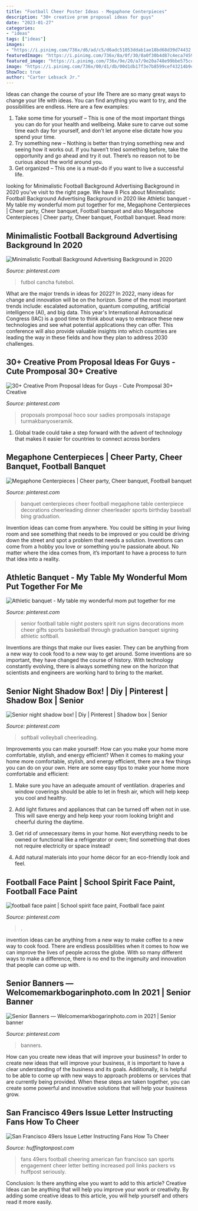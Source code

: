 ```yaml
---
title: "Football Cheer Poster Ideas - Megaphone Centerpieces"
description: "30+ creative prom proposal ideas for guys"
date: "2023-01-27"
categories:
- "ideas"
tags: ["ideas"]
images:
- "https://i.pinimg.com/736x/d6/ad/c5/d6adc51053ddab1ae18bd68d39d74432.jpg"
featuredImage: "https://i.pinimg.com/736x/8a/0f/30/8a0f30b4d87c4eca74595c0c4f75140a.jpg"
featured_image: "https://i.pinimg.com/736x/9e/20/a7/9e20a748e99bbe575ccf533c675b6c44.jpg"
image: "https://i.pinimg.com/736x/00/d1/db/00d1db17f3e7b8599cef43214b9c1cc5.jpg"
ShowToc: true
author: "Carter Lebsack Jr."
---
```



Ideas can change the course of your life
There are so many great ways to change your life with ideas. You can find anything you want to try, and the possibilities are endless. Here are a few examples: 
1. Take some time for yourself – This is one of the most important things you can do for your health and wellbeing. Make sure to carve out some time each day for yourself, and don’t let anyone else dictate how you spend your time. 
2. Try something new – Nothing is better than trying something new and seeing how it works out. If you haven’t tried something before, take the opportunity and go ahead and try it out. There’s no reason not to be curious about the world around you. 
3. Get organized – This one is a must-do if you want to live a successful life.

	

		
looking for Minimalistic Football Background Advertising Background in 2020 you've visit to the right page. We have 8 Pics about Minimalistic Football Background Advertising Background in 2020 like Athletic banquet - My table my wonderful mom put together for me, Megaphone Centerpieces | Cheer party, Cheer banquet, Football banquet and also Megaphone Centerpieces | Cheer party, Cheer banquet, Football banquet. Read more:
		
    
## Minimalistic Football Background Advertising Background In 2020

<img loading=lazy src="https://i.pinimg.com/736x/d7/b0/55/d7b05539aac8c5416c73ca046f977742.jpg" onerror="this.onerror=null;this.src='https://tse2.mm.bing.net/th?id=OIP.H1ld2Q0K5lqN5ryL02ahQQHaLH&amp;pid=15.1';" alt="Minimalistic Football Background Advertising Background in 2020">

_Source: pinterest.com_

>futbol cancha futebol. 

	

What are the major trends in ideas for 2022?
In 2022, many ideas for change and innovation will be on the horizon. Some of the most important trends include: escalated automation, quantum computing, artificial intelligence (AI), and big data. 
This year's International Astronautical Congress (IAC) is a good time to think about ways to embrace these new technologies and see what potential applications they can offer. This conference will also provide valuable insights into which countries are leading the way in these fields and how they plan to address 2030 challenges.

    
## 30+ Creative Prom Proposal Ideas For Guys - Cute Promposal 30+ Creative

<img loading=lazy src="https://i.pinimg.com/736x/8a/0f/30/8a0f30b4d87c4eca74595c0c4f75140a.jpg" onerror="this.onerror=null;this.src='https://tse3.mm.bing.net/th?id=OIP.5wf_hF4bM6nRxmWUZnHKrQHaJ3&amp;pid=15.1';" alt="30+ Creative Prom Proposal Ideas for Guys - Cute Promposal 30+ Creative">

_Source: pinterest.com_

>proposals promposal hoco sour sadies promposals instapage turmakbanyoseramik. 

	

1. Global trade could take a step forward with the advent of technology that makes it easier for countries to connect across borders 

    
## Megaphone Centerpieces | Cheer Party, Cheer Banquet, Football Banquet

<img loading=lazy src="https://i.pinimg.com/736x/7e/56/4e/7e564e46b75d270907fcf68d71b1f560--cheerleading-centerpieces-cheer-banquet-centerpieces.jpg" onerror="this.onerror=null;this.src='https://tse3.mm.bing.net/th?id=OIP.lHcvM2zzb2OgAxDLYqtUigHaNK&amp;pid=15.1';" alt="Megaphone Centerpieces | Cheer party, Cheer banquet, Football banquet">

_Source: pinterest.com_

>banquet centerpieces cheer football megaphone table centerpiece decorations cheerleading dinner cheerleader sports birthday baseball bing graduation. 

	

Invention ideas can come from anywhere. You could be sitting in your living room and see something that needs to be improved or you could be driving down the street and spot a problem that needs a solution. Inventions can come from a hobby you love or something you’re passionate about. No matter where the idea comes from, it’s important to have a process to turn that idea into a reality.

    
## Athletic Banquet - My Table My Wonderful Mom Put Together For Me

<img loading=lazy src="https://i.pinimg.com/736x/00/d1/db/00d1db17f3e7b8599cef43214b9c1cc5.jpg" onerror="this.onerror=null;this.src='https://tse4.mm.bing.net/th?id=OIP.TDMLd8svJJ2I1F85FDpKRwHaJ3&amp;pid=15.1';" alt="Athletic banquet - My table my wonderful mom put together for me">

_Source: pinterest.com_

>senior football table night posters spirit run signs decorations mom cheer gifts sports basketball through graduation banquet signing athletic softball. 

	

Inventions are things that make our lives easier. They can be anything from a new way to cook food to a new way to get around. Some inventions are so important, they have changed the course of history. With technology constantly evolving, there is always something new on the horizon that scientists and engineers are working hard to bring to the market.

    
## Senior Night Shadow Box! | Diy | Pinterest | Shadow Box | Senior

<img loading=lazy src="https://i.pinimg.com/736x/9e/20/a7/9e20a748e99bbe575ccf533c675b6c44.jpg" onerror="this.onerror=null;this.src='https://tse4.mm.bing.net/th?id=OIP.SnabP3CmKXkmoV2TXAC-MwHaJ4&amp;pid=15.1';" alt="Senior night shadow box! | Diy | Pinterest | Shadow box | Senior">

_Source: pinterest.com_

>softball volleyball cheerleading. 

	

Improvements you can make yourself: How can you make your home more comfortable, stylish, and energy efficient?
When it comes to making your home more comfortable, stylish, and energy efficient, there are a few things you can do on your own. Here are some easy tips to make your home more comfortable and efficient: 
1. Make sure you have an adequate amount of ventilation. draperies and window coverings should be able to let in fresh air, which will help keep you cool and healthy.

2. Add light fixtures and appliances that can be turned off when not in use. This will save energy and help keep your room looking bright and cheerful during the daytime.

3. Get rid of unnecessary items in your home. Not everything needs to be owned or functional like a refrigerator or oven; find something that does not require electricity or space instead!

4. Add natural materials into your home décor for an eco-friendly look and feel.

    
## Football Face Paint | School Spirit Face Paint, Football Face Paint

<img loading=lazy src="https://i.pinimg.com/736x/16/07/f5/1607f5b20efdffc125756e681255a620.jpg" onerror="this.onerror=null;this.src='https://tse4.mm.bing.net/th?id=OIP.o-RyVJbAnKgIrJXfCuBGmQHaNL&amp;pid=15.1';" alt="football face paint | School spirit face paint, Football face paint">

_Source: pinterest.com_

>. 

	

invention ideas can be anything from a new way to make coffee to a new way to cook food. There are endless possibilities when it comes to how we can improve the lives of people across the globe. With so many different ways to make a difference, there is no end to the ingenuity and innovation that people can come up with.

    
## Senior Banners — Welcomemarkbogarinphoto.com In 2021 | Senior Banner

<img loading=lazy src="https://i.pinimg.com/736x/d6/ad/c5/d6adc51053ddab1ae18bd68d39d74432.jpg" onerror="this.onerror=null;this.src='https://tse1.mm.bing.net/th?id=OIP.gCV0DP3GNpt5W5HEMtgcswHaJ3&amp;pid=15.1';" alt="Senior Banners — Welcomemarkbogarinphoto.com in 2021 | Senior banner">

_Source: pinterest.com_

>banners. 

	

How can you create new ideas that will improve your business?
In order to create new ideas that will improve your business, it is important to have a clear understanding of the business and its goals. Additionally, it is helpful to be able to come up with new ways to approach problems or services that are currently being provided. When these steps are taken together, you can create some powerful and innovative solutions that will help your business grow.

    
## San Francisco 49ers Issue Letter Instructing Fans How To Cheer

<img loading=lazy src="http://i.huffpost.com/gen/1500031/images/o-49ERS-FANS-facebook.jpg" onerror="this.onerror=null;this.src='https://tse2.mm.bing.net/th?id=OIP._nXS0WYVmo-zeSVSqpI9oAHaDt&amp;pid=15.1';" alt="San Francisco 49ers Issue Letter Instructing Fans How To Cheer">

_Source: huffingtonpost.com_

>fans 49ers football cheering american fan francisco san sports engagement cheer letter betting increased poll links packers vs huffpost seriously. 

	

Conclusion: Is there anything else you want to add to this article?
Creative Ideas can be anything that will help you improve your work or creativity. By adding some creative ideas to this article, you will help yourself and others read it more easily.

